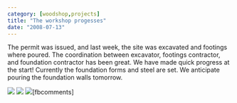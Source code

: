 ```yaml
---
category: [woodshop,projects]
title: "The workshop progesses"
date: "2008-07-13"
---
```


The permit was issued, and last week, the site was excavated and footings where poured. The coordination between excavator, footings contractor, and foundation contractor has been great. We have made quick progress at the start! Currently the foundation forms and steel are set. We anticipate pouring the foundation walls tomorrow.

![](http://farm4.static.flickr.com/3064/2652995577_af3a1bc3fb.jpg?v=0) ![](http://farm4.static.flickr.com/3051/2664172883_28991c0250.jpg?v=0) ![](http://farm4.static.flickr.com/3259/2664175661_0b1d5f0d33.jpg?v=0)\[fbcomments\]
